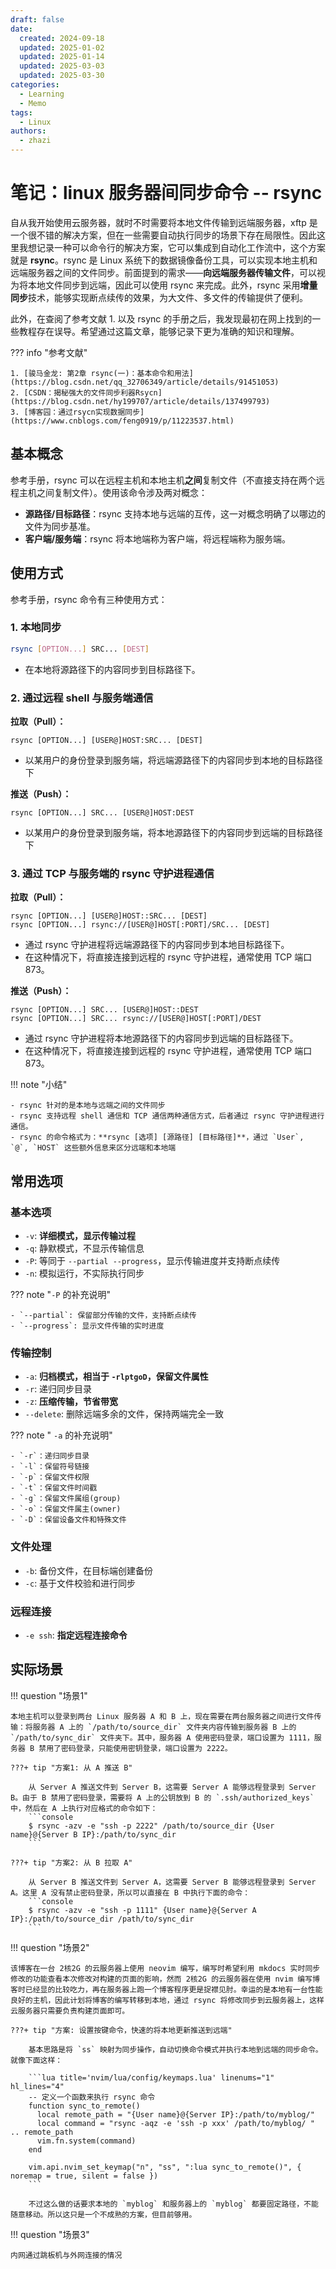 ```yaml
---
draft: false
date:
  created: 2024-09-18
  updated: 2025-01-02
  updated: 2025-01-14
  updated: 2025-03-03
  updated: 2025-03-30
categories:
  - Learning
  - Memo
tags:
  - Linux
authors:
  - zhazi
---
```


# 笔记：linux 服务器间同步命令 -- rsync


自从我开始使用云服务器，就时不时需要将本地文件传输到远端服务器，xftp 是一个很不错的解决方案，但在一些需要自动执行同步的场景下存在局限性。因此这里我想记录一种可以命令行的解决方案，它可以集成到自动化工作流中，这个方案就是 **rsync**。rsync 是 Linux 系统下的数据镜像备份工具，可以实现本地主机和远端服务器之间的文件同步。前面提到的需求——**向远端服务器传输文件**，可以视为将本地文件同步到远端，因此可以使用 rsync 来完成。此外，rsync 采用**增量同步**技术，能够实现断点续传的效果，为大文件、多文件的传输提供了便利。

此外，在查阅了参考文献 1. 以及 rsync 的手册之后，我发现最初在网上找到的一些教程存在误导。希望通过这篇文章，能够记录下更为准确的知识和理解。

??? info "参考文献"

    1. [骏马金龙: 第2章 rsync(一)：基本命令和用法](https://blog.csdn.net/qq_32706349/article/details/91451053)
    2. [CSDN：揭秘强大的文件同步利器Rsycn](https://blog.csdn.net/hy199707/article/details/137499793)
    3. [博客园：通过rsycn实现数据同步](https://www.cnblogs.com/feng0919/p/11223537.html)

## 基本概念

参考手册，rsync 可以在远程主机和本地主机**之间**复制文件（不直接支持在两个远程主机之间复制文件）。使用该命令涉及两对概念：

- **源路径/目标路径**：rsync 支持本地与远端的互传，这一对概念明确了以哪边的文件为同步基准。
- **客户端/服务端**：rsync 将本地端称为客户端，将远程端称为服务端。

## 使用方式

参考手册，rsync 命令有三种使用方式：

### 1. 本地同步


```bash
rsync [OPTION...] SRC... [DEST]
```

- 在本地将源路径下的内容同步到目标路径下。

### 2. 通过远程 shell 与服务端通信

**拉取（Pull）：**
```console
rsync [OPTION...] [USER@]HOST:SRC... [DEST]
```

- 以某用户的身份登录到服务端，将远端源路径下的内容同步到本地的目标路径下

**推送（Push）：**
```console
rsync [OPTION...] SRC... [USER@]HOST:DEST
```

- 以某用户的身份登录到服务端，将本地源路径下的内容同步到远端的目标路径下

### 3. 通过 TCP 与服务端的 rsync 守护进程通信

**拉取（Pull）：**
```console
rsync [OPTION...] [USER@]HOST::SRC... [DEST]
rsync [OPTION...] rsync://[USER@]HOST[:PORT]/SRC... [DEST]
```

- 通过 rsync 守护进程将远端源路径下的内容同步到本地目标路径下。
- 在这种情况下，将直接连接到远程的 rsync 守护进程，通常使用 TCP 端口 873。

**推送（Push）：**
```console
rsync [OPTION...] SRC... [USER@]HOST::DEST
rsync [OPTION...] SRC... rsync://[USER@]HOST[:PORT]/DEST
```

- 通过 rsync 守护进程将本地源路径下的内容同步到远端的目标路径下。
- 在这种情况下，将直接连接到远程的 rsync 守护进程，通常使用 TCP 端口 873。

!!! note "小结"

    - rsync 针对的是本地与远端之间的文件同步
    - rsync 支持远程 shell 通信和 TCP 通信两种通信方式，后者通过 rsync 守护进程进行通信。
    - rsync 的命令格式为：**rsync [选项] [源路径] [目标路径]**，通过 `User`, `@`, `HOST` 这些额外信息来区分远端和本地端

## 常用选项

### 基本选项
- `-v`: **详细模式，显示传输过程**
- `-q`: 静默模式，不显示传输信息  
- `-P`: 等同于 `--partial --progress`，显示传输进度并支持断点续传
- `-n`: 模拟运行，不实际执行同步

??? note "`-P` 的补充说明"

    - `--partial`: 保留部分传输的文件，支持断点续传
    - `--progress`: 显示文件传输的实时进度

### 传输控制
- `-a`: **归档模式，相当于 `-rlptgoD`，保留文件属性**
- `-r`: 递归同步目录
- `-z`: **压缩传输，节省带宽**
- `--delete`: 删除远端多余的文件，保持两端完全一致

??? note " `-a` 的补充说明"

    - `-r`：递归同步目录
    - `-l`：保留符号链接
    - `-p`：保留文件权限
    - `-t`：保留文件时间戳
    - `-g`：保留文件属组(group)
    - `-o`：保留文件属主(owner)
    - `-D`：保留设备文件和特殊文件

### 文件处理
- `-b`: 备份文件，在目标端创建备份
- `-c`: 基于文件校验和进行同步

### 远程连接
- `-e ssh`: **指定远程连接命令**

## 实际场景

!!! question "场景1"

    本地主机可以登录到两台 Linux 服务器 A 和 B 上，现在需要在两台服务器之间进行文件传输：将服务器 A 上的 `/path/to/source_dir` 文件夹内容传输到服务器 B 上的 `/path/to/sync_dir` 文件夹下。其中，服务器 A 使用密码登录，端口设置为 1111，服务器 B 禁用了密码登录，只能使用密钥登录，端口设置为 2222。

    ???+ tip "方案1: 从 A 推送 B"

        从 Server A 推送文件到 Server B，这需要 Server A 能够远程登录到 Server B。由于 B 禁用了密码登录，需要将 A 上的公钥放到 B 的 `.ssh/authorized_keys` 中，然后在 A 上执行对应格式的命令如下：
        ```console
        $ rsync -azv -e "ssh -p 2222" /path/to/source_dir {User name}@{Server B IP}:/path/to/sync_dir
        ```

    ???+ tip "方案2: 从 B 拉取 A"

        从 Server B 推送文件到 Server A，这需要 Server B 能够远程登录到 Server A。这里 A 没有禁止密码登录，所以可以直接在 B 中执行下面的命令：
        ```console
        $ rsync -azv -e "ssh -p 1111" {User name}@{Server A IP}:/path/to/source_dir /path/to/sync_dir 
        ```

!!! question "场景2"

    该博客在一台 2核2G 的云服务器上使用 neovim 编写，编写时希望利用 mkdocs 实时同步修改的功能查看本次修改对构建的页面的影响，然而 2核2G 的云服务器在使用 nvim 编写博客时已经显的比较吃力，再在服务器上跑一个博客程序更是捉襟见肘。幸运的是本地有一台性能良好的主机，因此计划将博客的编写转移到本地，通过 rsync 将修改同步到云服务器上，这样云服务器只需要负责构建页面即可。

    ???+ tip "方案: 设置按键命令，快速的将本地更新推送到远端"

        基本思路是将 `ss` 映射为同步操作，自动切换命令模式并执行本地到远端的同步命令。就像下面这样：

        ```lua title='nvim/lua/config/keymaps.lua' linenums="1" hl_lines="4"
        -- 定义一个函数来执行 rsync 命令
        function sync_to_remote()
          local remote_path = "{User name}@{Server IP}:/path/to/myblog/" 
          local command = "rsync -aqz -e 'ssh -p xxx' /path/to/myblog/ " .. remote_path
          vim.fn.system(command)
        end

        vim.api.nvim_set_keymap("n", "ss", ":lua sync_to_remote()", { noremap = true, silent = false })
        ```

        不过这么做的话要求本地的 `myblog` 和服务器上的 `myblog` 都要固定路径，不能随意移动。所以这只是一个不成熟的方案，但目前够用。

!!! question "场景3"

    内网通过跳板机与外网连接的情况
